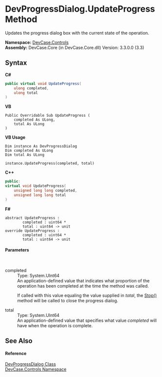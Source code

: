 # DevProgressDialog.UpdateProgress Method 
 

Updates the progress dialog box with the current state of the operation.

**Namespace:**&nbsp;<a href="N_DevCase_Controls">DevCase.Controls</a><br />**Assembly:**&nbsp;DevCase.Core (in DevCase.Core.dll) Version: 3.3.0.0 (3.3)

## Syntax

**C#**<br />
``` C#
public virtual void UpdateProgress(
	ulong completed,
	ulong total
)
```

**VB**<br />
``` VB
Public Overridable Sub UpdateProgress ( 
	completed As ULong,
	total As ULong
)
```

**VB Usage**<br />
``` VB Usage
Dim instance As DevProgressDialog
Dim completed As ULong
Dim total As ULong

instance.UpdateProgress(completed, total)
```

**C++**<br />
``` C++
public:
virtual void UpdateProgress(
	unsigned long long completed, 
	unsigned long long total
)
```

**F#**<br />
``` F#
abstract UpdateProgress : 
        completed : uint64 * 
        total : uint64 -> unit 
override UpdateProgress : 
        completed : uint64 * 
        total : uint64 -> unit 
```


#### Parameters
&nbsp;<dl><dt>completed</dt><dd>Type: System.UInt64<br />An application-defined value that indicates what proportion of the operation has been completed at the time the method was called. 

 If called with this value equaling the value supplied in *total*, the <a href="M_DevCase_Controls_DevProgressDialog_Stop">Stop()</a> method will be called to close the progress dialog.</dd><dt>total</dt><dd>Type: System.UInt64<br />An application-defined value that specifies what value *completed* will have when the operation is complete.</dd></dl>

## See Also


#### Reference
<a href="T_DevCase_Controls_DevProgressDialog">DevProgressDialog Class</a><br /><a href="N_DevCase_Controls">DevCase.Controls Namespace</a><br />